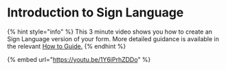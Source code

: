 # Introduction to Sign Language

{% hint style="info" %}
This 3 minute video shows you how to create an Sign Language version of your form.  More detailed guidance is available in the relevant [How to Guide.](../how-to-guides/survey-app/form-editor/sign-language.md)
{% endhint %}

{% embed url="https://youtu.be/1Y6iPrhZDDo" %}
